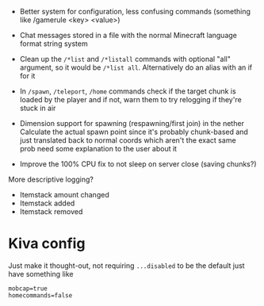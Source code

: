 - Better system for configuration, less confusing commands (something like /gamerule \<key> \<value>)

- Chat messages stored in a file with the normal Minecraft language format string system

- Clean up the `/*list` and `/*listall` commands with optional "all" argument, so it would be `/*list all`. Alternatively do an alias with an if for it

- In `/spawn`, `/teleport`, `/home` commands check if the target chunk is loaded by the player
and if not, warn them to try relogging if they're stuck in air

- Dimension support for spawning (respawning/first join) in the nether
Calculate the actual spawn point since it's probably chunk-based and just translated back to normal coords which aren't the exact same\
prob need some explanation to the user about it

- Improve the 100% CPU fix to not sleep on server close (saving chunks?)

More descriptive logging?
- Itemstack amount changed
- Itemstack added
- Itemstack removed

# Kiva config
Just make it thought-out, not requiring `...disabled` to be the default
just have something like
```
mobcap=true
homecommands=false
```